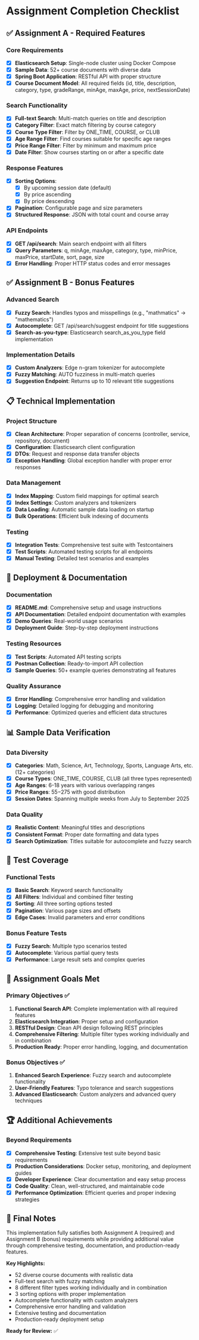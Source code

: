 # Assignment Completion Checklist

## ✅ Assignment A - Required Features

### Core Requirements
- [x] **Elasticsearch Setup**: Single-node cluster using Docker Compose
- [x] **Sample Data**: 52+ course documents with diverse data
- [x] **Spring Boot Application**: RESTful API with proper structure
- [x] **Course Document Model**: All required fields (id, title, description, category, type, gradeRange, minAge, maxAge, price, nextSessionDate)

### Search Functionality
- [x] **Full-text Search**: Multi-match queries on title and description
- [x] **Category Filter**: Exact match filtering by course category
- [x] **Course Type Filter**: Filter by ONE_TIME, COURSE, or CLUB
- [x] **Age Range Filter**: Find courses suitable for specific age ranges
- [x] **Price Range Filter**: Filter by minimum and maximum price
- [x] **Date Filter**: Show courses starting on or after a specific date

### Response Features
- [x] **Sorting Options**:
    - [x] By upcoming session date (default)
    - [x] By price ascending
    - [x] By price descending
- [x] **Pagination**: Configurable page and size parameters
- [x] **Structured Response**: JSON with total count and course array

### API Endpoints
- [x] **GET /api/search**: Main search endpoint with all filters
- [x] **Query Parameters**: q, minAge, maxAge, category, type, minPrice, maxPrice, startDate, sort, page, size
- [x] **Error Handling**: Proper HTTP status codes and error messages

## ✅ Assignment B - Bonus Features

### Advanced Search
- [x] **Fuzzy Search**: Handles typos and misspellings (e.g., "mathmatics" → "mathematics")
- [x] **Autocomplete**: GET /api/search/suggest endpoint for title suggestions
- [x] **Search-as-you-type**: Elasticsearch search_as_you_type field implementation

### Implementation Details
- [x] **Custom Analyzers**: Edge n-gram tokenizer for autocomplete
- [x] **Fuzzy Matching**: AUTO fuzziness in multi-match queries
- [x] **Suggestion Endpoint**: Returns up to 10 relevant title suggestions

## 📋 Technical Implementation

### Project Structure
- [x] **Clean Architecture**: Proper separation of concerns (controller, service, repository, document)
- [x] **Configuration**: Elasticsearch client configuration
- [x] **DTOs**: Request and response data transfer objects
- [x] **Exception Handling**: Global exception handler with proper error responses

### Data Management
- [x] **Index Mapping**: Custom field mappings for optimal search
- [x] **Index Settings**: Custom analyzers and tokenizers
- [x] **Data Loading**: Automatic sample data loading on startup
- [x] **Bulk Operations**: Efficient bulk indexing of documents

### Testing
- [x] **Integration Tests**: Comprehensive test suite with Testcontainers
- [x] **Test Scripts**: Automated testing scripts for all endpoints
- [x] **Manual Testing**: Detailed test scenarios and examples

## 🚀 Deployment & Documentation

### Documentation
- [x] **README.md**: Comprehensive setup and usage instructions
- [x] **API Documentation**: Detailed endpoint documentation with examples
- [x] **Demo Queries**: Real-world usage scenarios
- [x] **Deployment Guide**: Step-by-step deployment instructions

### Testing Resources
- [x] **Test Scripts**: Automated API testing scripts
- [x] **Postman Collection**: Ready-to-import API collection
- [x] **Sample Queries**: 50+ example queries demonstrating all features

### Quality Assurance
- [x] **Error Handling**: Comprehensive error handling and validation
- [x] **Logging**: Detailed logging for debugging and monitoring
- [x] **Performance**: Optimized queries and efficient data structures

## 📊 Sample Data Verification

### Data Diversity
- [x] **Categories**: Math, Science, Art, Technology, Sports, Language Arts, etc. (12+ categories)
- [x] **Course Types**: ONE_TIME, COURSE, CLUB (all three types represented)
- [x] **Age Ranges**: 6-18 years with various overlapping ranges
- [x] **Price Ranges**: $55-$275 with good distribution
- [x] **Session Dates**: Spanning multiple weeks from July to September 2025

### Data Quality
- [x] **Realistic Content**: Meaningful titles and descriptions
- [x] **Consistent Format**: Proper date formatting and data types
- [x] **Search Optimization**: Titles suitable for autocomplete and fuzzy search

## 🧪 Test Coverage

### Functional Tests
- [x] **Basic Search**: Keyword search functionality
- [x] **All Filters**: Individual and combined filter testing
- [x] **Sorting**: All three sorting options tested
- [x] **Pagination**: Various page sizes and offsets
- [x] **Edge Cases**: Invalid parameters and error conditions

### Bonus Feature Tests
- [x] **Fuzzy Search**: Multiple typo scenarios tested
- [x] **Autocomplete**: Various partial query tests
- [x] **Performance**: Large result sets and complex queries

## 🎯 Assignment Goals Met

### Primary Objectives ✅
1. **Functional Search API**: Complete implementation with all required features
2. **Elasticsearch Integration**: Proper setup and configuration
3. **RESTful Design**: Clean API design following REST principles
4. **Comprehensive Filtering**: Multiple filter types working individually and in combination
5. **Production Ready**: Proper error handling, logging, and documentation

### Bonus Objectives ✅
1. **Enhanced Search Experience**: Fuzzy search and autocomplete functionality
2. **User-Friendly Features**: Typo tolerance and search suggestions
3. **Advanced Elasticsearch**: Custom analyzers and advanced query techniques

## 🏆 Additional Achievements

### Beyond Requirements
- [x] **Comprehensive Testing**: Extensive test suite beyond basic requirements
- [x] **Production Considerations**: Docker setup, monitoring, and deployment guides
- [x] **Developer Experience**: Clear documentation and easy setup process
- [x] **Code Quality**: Clean, well-structured, and maintainable code
- [x] **Performance Optimization**: Efficient queries and proper indexing strategies

## 📝 Final Notes

This implementation fully satisfies both Assignment A (required) and Assignment B (bonus) requirements while providing additional value through comprehensive testing, documentation, and production-ready features.

**Key Highlights:**
- 52 diverse course documents with realistic data
- Full-text search with fuzzy matching
- 8 different filter types working individually and in combination
- 3 sorting options with proper implementation
- Autocomplete functionality with custom analyzers
- Comprehensive error handling and validation
- Extensive testing and documentation
- Production-ready deployment setup

**Ready for Review:** ✅